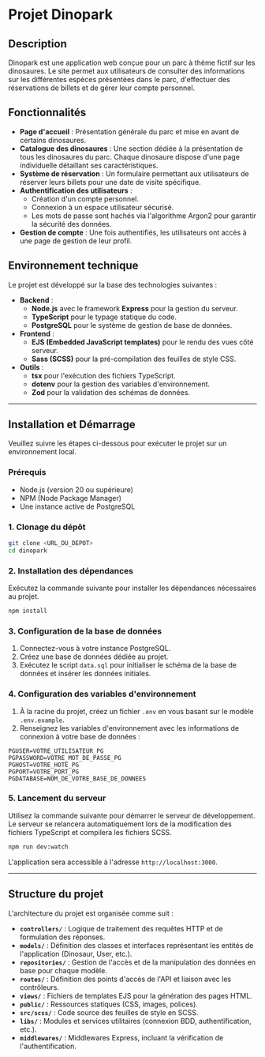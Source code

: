 # Projet Dinopark

## Description

Dinopark est une application web conçue pour un parc à thème fictif sur les dinosaures. Le site permet aux utilisateurs de consulter des informations sur les différentes espèces présentées dans le parc, d'effectuer des réservations de billets et de gérer leur compte personnel.

## Fonctionnalités

  * **Page d'accueil** : Présentation générale du parc et mise en avant de certains dinosaures.
  * **Catalogue des dinosaures** : Une section dédiée à la présentation de tous les dinosaures du parc. Chaque dinosaure dispose d'une page individuelle détaillant ses caractéristiques.
  * **Système de réservation** : Un formulaire permettant aux utilisateurs de réserver leurs billets pour une date de visite spécifique.
  * **Authentification des utilisateurs** :
      * Création d'un compte personnel.
      * Connexion à un espace utilisateur sécurisé.
      * Les mots de passe sont hachés via l'algorithme Argon2 pour garantir la sécurité des données.
  * **Gestion de compte** : Une fois authentifiés, les utilisateurs ont accès à une page de gestion de leur profil.

## Environnement technique

Le projet est développé sur la base des technologies suivantes :

  * **Backend** :
      * **Node.js** avec le framework **Express** pour la gestion du serveur.
      * **TypeScript** pour le typage statique du code.
      * **PostgreSQL** pour le système de gestion de base de données.
  * **Frontend** :
      * **EJS (Embedded JavaScript templates)** pour le rendu des vues côté serveur.
      * **Sass (SCSS)** pour la pré-compilation des feuilles de style CSS.
  * **Outils** :
      * **tsx** pour l'exécution des fichiers TypeScript.
      * **dotenv** pour la gestion des variables d'environnement.
      * **Zod** pour la validation des schémas de données.

-----

## Installation et Démarrage

Veuillez suivre les étapes ci-dessous pour exécuter le projet sur un environnement local.

### Prérequis

  * Node.js (version 20 ou supérieure)
  * NPM (Node Package Manager)
  * Une instance active de PostgreSQL

### 1\. Clonage du dépôt

```bash
git clone <URL_DU_DEPOT>
cd dinopark
```

### 2\. Installation des dépendances

Exécutez la commande suivante pour installer les dépendances nécessaires au projet.

```bash
npm install
```

### 3\. Configuration de la base de données

1.  Connectez-vous à votre instance PostgreSQL.
2.  Créez une base de données dédiée au projet.
3.  Exécutez le script `data.sql` pour initialiser le schéma de la base de données et insérer les données initiales.

### 4\. Configuration des variables d'environnement

1.  À la racine du projet, créez un fichier `.env` en vous basant sur le modèle `.env.example`.
2.  Renseignez les variables d'environnement avec les informations de connexion à votre base de données :

<!-- end list -->

```env
PGUSER=VOTRE_UTILISATEUR_PG
PGPASSWORD=VOTRE_MOT_DE_PASSE_PG
PGHOST=VOTRE_HOTE_PG
PGPORT=VOTRE_PORT_PG
PGDATABASE=NOM_DE_VOTRE_BASE_DE_DONNEES
```

### 5\. Lancement du serveur

Utilisez la commande suivante pour démarrer le serveur de développement. Le serveur se relancera automatiquement lors de la modification des fichiers TypeScript et compilera les fichiers SCSS.

```bash
npm run dev:watch
```

L'application sera accessible à l'adresse `http://localhost:3000`.

-----

## Structure du projet

L'architecture du projet est organisée comme suit :

  * **`controllers/`** : Logique de traitement des requêtes HTTP et de formulation des réponses.
  * **`models/`** : Définition des classes et interfaces représentant les entités de l'application (Dinosaur, User, etc.).
  * **`repositories/`** : Gestion de l'accès et de la manipulation des données en base pour chaque modèle.
  * **`routes/`** : Définition des points d'accès de l'API et liaison avec les contrôleurs.
  * **`views/`** : Fichiers de templates EJS pour la génération des pages HTML.
  * **`public/`** : Ressources statiques (CSS, images, polices).
  * **`src/scss/`** : Code source des feuilles de style en SCSS.
  * **`libs/`** : Modules et services utilitaires (connexion BDD, authentification, etc.).
  * **`middlewares/`** : Middlewares Express, incluant la vérification de l'authentification.

